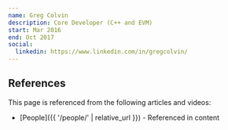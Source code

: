 ```yaml
---
name: Greg Colvin
description: Core Developer (C++ and EVM)
start: Mar 2016
end: Oct 2017
social:
  linkedin: https://www.linkedin.com/in/gregcolvin/
---
```


## References

This page is referenced from the following articles and videos:

- [People]({{ '/people/' | relative_url }}) - Referenced in content